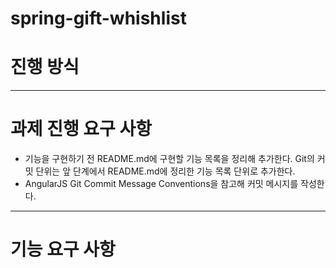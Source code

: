 # spring-gift-whishlist

# 진행 방식

-------
# 과제 진행 요구 사항
- 기능을 구현하기 전 README.md에 구현할 기능 목록을 정리해 추가한다.
Git의 커밋 단위는 앞 단계에서 README.md에 정리한 기능 목록 단위로 추가한다.
- AngularJS Git Commit Message Conventions을 참고해 커밋 메시지를 작성한다.
------
# 기능 요구 사항

